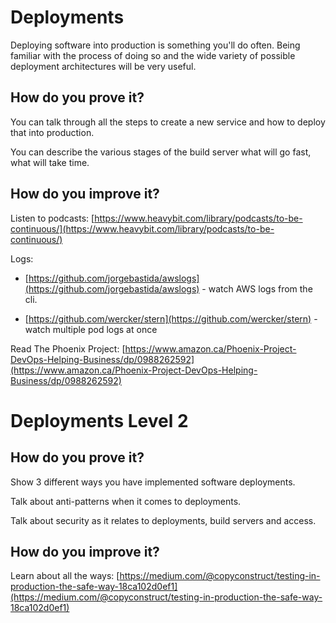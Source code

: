 # Deployments

Deploying software into production is something you'll do often.  Being familiar with the process of doing so and the wide variety of possible deployment architectures will be very useful.

## How do you prove it?

You can talk through all the steps to create a new service and how to deploy that into production.

You can describe the various stages of the build server what will go fast, what will take time.

## How do you improve it?

Listen to podcasts: [https://www.heavybit.com/library/podcasts/to-be-continuous/](https://www.heavybit.com/library/podcasts/to-be-continuous/)

Logs: 

* [https://github.com/jorgebastida/awslogs](https://github.com/jorgebastida/awslogs) - watch AWS logs from the cli.

* [https://github.com/wercker/stern](https://github.com/wercker/stern) - watch multiple pod logs at once

Read The Phoenix Project: [https://www.amazon.ca/Phoenix-Project-DevOps-Helping-Business/dp/0988262592](https://www.amazon.ca/Phoenix-Project-DevOps-Helping-Business/dp/0988262592)

# Deployments Level 2

## How do you prove it?

Show 3 different ways you have implemented software deployments.

Talk about anti-patterns when it comes to deployments.

Talk about security as it relates to deployments, build servers and access.

## How do you improve it?

Learn about all the ways: [https://medium.com/@copyconstruct/testing-in-production-the-safe-way-18ca102d0ef1](https://medium.com/@copyconstruct/testing-in-production-the-safe-way-18ca102d0ef1)

